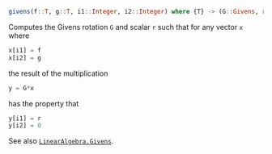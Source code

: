 ```julia
givens(f::T, g::T, i1::Integer, i2::Integer) where {T} -> (G::Givens, r::T)
```

Computes the Givens rotation `G` and scalar `r` such that for any vector `x` where

```julia
x[i1] = f
x[i2] = g
```

the result of the multiplication

```julia
y = G*x
```

has the property that

```julia
y[i1] = r
y[i2] = 0
```

See also [`LinearAlgebra.Givens`](@ref).

